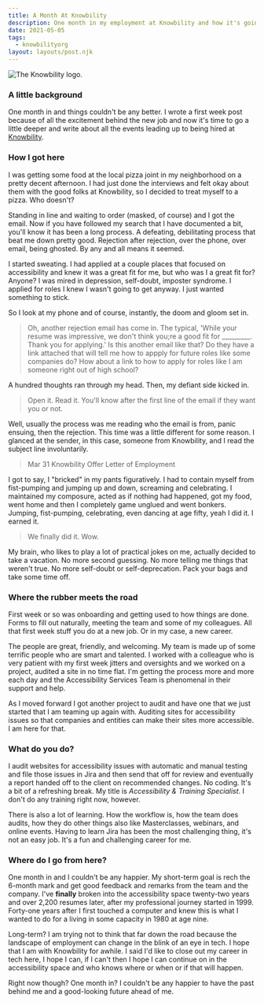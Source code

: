 ```yaml
---
title: A Month At Knowbility
description: One month in my employment at Knowbility and how it's going.
date: 2021-05-05
tags:
  - knowbilityorg
layout: layouts/post.njk
---
```


![The Knowbility logo.](https://res.cloudinary.com/colabottles/image/upload/v1618106597/images/knowbility-logo.png "The Knowbility logo.")

### A little background

One month in and things couldn't be any better. I wrote a first week post because of all the excitement behind the new job and now it's time to go a little deeper and write about all the events leading up to being hired at [Knowbility](https://knowbility.org).

### How I got here

I was getting some food at the local pizza joint in my neighborhood on a pretty decent afternoon. I had just done the interviews and felt okay about them with the good folks at Knowbility, so I decided to treat myself to a pizza. Who doesn't?

Standing in line and waiting to order (masked, of course) and I got the email. Now if you have followed my search that I have documented a bit, you'll know it has been a long process. A defeating, debilitating process that beat me down pretty good. Rejection after rejection, over the phone, over email, being ghosted. By any and all means it seemed.

I started sweating. I had applied at a couple places that focused on accessibility and knew it was a great fit for me, but who was I a great fit for? Anyone? I was mired in depression, self-doubt, imposter syndrome. I applied for roles I knew I wasn't going to get anyway. I just wanted something to stick.

So I look at my phone and of course, instantly, the doom and gloom set in.

> Oh, another rejection email has come in. The typical, 'While your resume was impressive, we don't think you;re a good fit for _________. Thank you for applying.' Is this another email like that? Do they have a link attached that will tell me how to appply for future roles like some companies do? How about a link to how to apply for roles like I am someone right out of high school?

A hundred thoughts ran through my head. Then, my defiant side kicked in.

> Open it. Read it. You'll know after the first line of the email if they want you or not.

Well, usually the process was me reading who the email is from, panic ensuing, then the rejection. This time was a little different for some reason. I glanced at the sender, in this case, someone from Knowbility, and I read the subject line involuntarily.

> Mar 31 Knowbility Offer Letter of Employment

I got to say, I "bricked" in my pants figuratively. I had to contain myself from fist-pumping and jumping up and down, screaming and celebrating. I maintained my composure, acted as if nothing had happened, got my food, went home and then I completely game unglued and went bonkers. Jumping, fist-pumping, celebrating, even dancing at age fifty, yeah I did it. I earned it.

> We finally did it. Wow.

My brain, who likes to play a lot of practical jokes on me, actually decided to take a vacation. No more second guessing. No more telling me things that weren't true. No more self-doubt or self-deprecation. Pack your bags and take some time off.

### Where the rubber meets the road

First week or so was onboarding and getting used to how things are done. Forms to fill out naturally, meeting the team and some of my colleagues. All that first week stuff you do at a new job. Or in my case, a new career.

The people are great, friendly, and welcoming. My team is made up of some terrific people who are smart and talented. I worked with a colleague who is very patient with my first week jitters and oversights and we worked on a project, audited a site in no time flat. I'm getting the process more and more each day and the Accessibility Services Team is phenomenal in their support and help.

As I moved forward I got another project to audit and have one that we just started that I am teaming up again with. Auditing sites for accessibility issues so that companies and entities can make their sites more accessible. I am here for that.

### What do you do?

I audit websites for accessibility issues with automatic and manual testing and file those issues in Jira and then send that off for review and eventually a report handed off to the client on recommended changes. No coding. It's a bit of a refreshing break. My title is _Accessibility & Training Specialist_. I don't do any training right now, however.

There is also a lot of learning. How the workflow is, how the team does audits, how they do other things also like Masterclasses, webinars, and online events. Having to learn Jira has been the most challenging thing, it's not an easy job. It's a fun and challenging career for me.

### Where do I go from here?

One month in and I couldn't be any happier. My short-term goal is rech the 6-month mark and get good feedback and remarks from the team and the company. I've **finally** broken into the accessibility space twenty-two years and over 2,200 resumes later, after my professional journey started in 1999. Forty-one years after I first touched a computer and knew this is what I wanted to do for a living in some capacity in 1980 at age nine.

Long-term? I am trying not to think that far down the road because the landscape of employment can change in the blink of an eye in tech. I hope that I am with Knowbility for awhile. I said I'd like to close out my career in tech here, I hope I can, if I can't then I hope I can continue on in the accessibility space and who knows where or when or if that will happen.

Right now though? One month in? I couldn't be any happier to have the past behind me and a good-looking future ahead of me.
